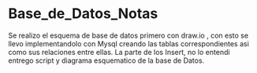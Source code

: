 # Base_de_Datos_Notas

Se realizo el esquema de base de datos primero con draw.io , con esto se llevo implementandolo con Mysql creando las tablas correspondientes asi como sus relaciones entre ellas.
La parte de los Insert, no lo entendi entrego script y diagrama esquematico de la base de Datos.
